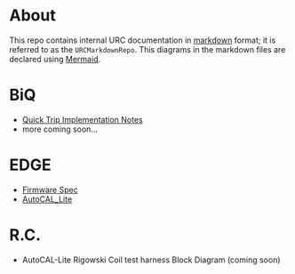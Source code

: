 # About

This repo contains internal URC documentation in [markdown](https://daringfireball.net/projects/markdown/) format; it is referred to as the `URCMarkdownRepo`. This diagrams in the markdown files are declared using [Mermaid](https://mermaid.js.org/intro/syntax-reference.html).

# BiQ
* [Quick Trip Implementation Notes](BiQ/quicktrip.md)
* more coming soon...

# EDGE
* [Firmware Spec](EDGE/firmware.md)
* [AutoCAL_Lite](EDGE/)

# R.C.
* AutoCAL-Lite Rigowski Coil test harness Block Diagram (coming soon)

